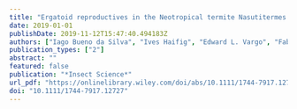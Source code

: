 ```yaml
---
title: "Ergatoid reproductives in the Neotropical termite Nasutitermes aquilinus (Holmgren) (Blattaria: Isoptera: Termitidae): developmental origin, fecundity, and genetics"
date: 2019-01-01
publishDate: 2019-11-12T15:47:40.494183Z
authors: ["Iago Bueno da Silva", "Ives Haifig", "Edward L. Vargo", "Fabiana Elaine Casarin", "Marcelo Luiz da Mota", "Juliana Toledo Lima", "Ana Maria Costa-Leonardo"]
publication_types: ["2"]
abstract: ""
featured: false
publication: "*Insect Science*"
url_pdf: "https://onlinelibrary.wiley.com/doi/abs/10.1111/1744-7917.12727 https://onlinelibrary.wiley.com/doi/full/10.1111/1744-7917.12727"
doi: "10.1111/1744-7917.12727"
---
```



